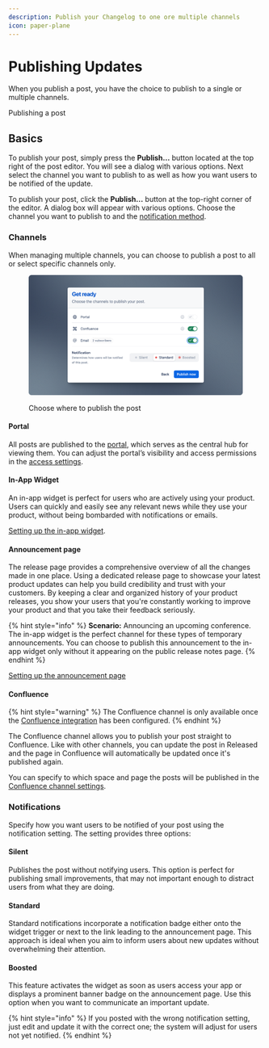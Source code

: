 ```yaml
---
description: Publish your Changelog to one ore multiple channels
icon: paper-plane
---
```


# Publishing Updates

When you publish a post, you have the choice to publish to a single or multiple channels.&#x20;

Publishing a post

## Basics

To publish your post, simply press the **Publish...** button located at the top right of the post editor. You will see a dialog with various options. Next select the channel you want to publish to as well as how you want users to be notified of the update.&#x20;

To publish your post, click the **Publish...** button at the top-right corner of the editor. A dialog box will appear with various options. Choose the channel you want to publish to and the [notification method](publishing.md#notifications).

### Channels&#x20;

When managing multiple channels, you can choose to publish a post to all or select specific channels only.

<figure><img src="../../.gitbook/assets/Publishing Updates - Dialog.png" alt=""><figcaption><p>Choose where to publish the post</p></figcaption></figure>

#### Portal

All posts are published to the [portal](publishing.md#portal), which serves as the central hub for viewing them. You can adjust the portal’s visibility and access permissions in the [access settings](../portals/access.md).



#### In-App Widget

An in-app widget is perfect for users who are actively using your product. Users can quickly and easily see any relevant news while they use your product, without being bombarded with notifications or emails.

[Setting up the in-app widget](../portals/portal/widget.md).

#### Announcement page

The release page provides a comprehensive overview of all the changes made in one place. Using a dedicated release page to showcase your latest product updates can help you build credibility and trust with your customers. By keeping a clear and organized history of your product releases, you show your users that you're constantly working to improve your product and that you take their feedback seriously.&#x20;

{% hint style="info" %}
**Scenario:** Announcing an upcoming conference. \
The in-app widget is the perfect channel for these types of temporary announcements. You can choose to publish this announcement to the in-app widget only without it appearing on the public release notes page.&#x20;
{% endhint %}

[Setting up the announcement page](../portals/portal/announcement-page.md)

#### Confluence

{% hint style="warning" %}
The Confluence channel is only available once the [Confluence integration](settings/confluence.md) has been configured.&#x20;
{% endhint %}

The Confluence channel allows you to publish your post straight to Confluence. Like with other channels, you can update the post in Released and the page in Confluence will automatically be updated once it's published again.&#x20;

You can specify to which space and page the posts will be published in the [Confluence channel settings](settings/confluence.md).&#x20;

### Notifications

Specify how you want users to be notified of your post using the notification setting. The setting provides three options:&#x20;

#### Silent

Publishes the post without notifying users. This option is perfect for publishing small improvements, that may not important enough to distract users from what they are doing.&#x20;

#### Standard

Standard notifications incorporate a notification badge either onto the widget trigger or next to the link leading to the announcement page. This approach is ideal when you aim to inform users about new updates without overwhelming their attention.

#### Boosted

This feature activates the widget as soon as users access your app or displays a prominent banner badge on the announcement page. Use  this option when you want to communicate an important update.&#x20;

{% hint style="info" %}
If you posted with the wrong notification setting, just edit and update it with the correct one; the system will adjust for users not yet notified.
{% endhint %}



